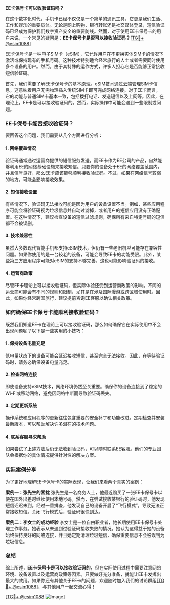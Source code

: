 **EE卡保号卡可以收验证码吗？**

在这个数字化时代，手机卡已经不仅仅是一个简单的通讯工具，它更是我们生活、工作和娱乐的重要载体。无论是网上购物、银行转账还是社交媒体登录，短信验证码已经成为保护我们数字资产安全的重要防线。然而，对于使用EE卡保号卡的用户来说，一个常见的疑问是：**EE卡保号卡是否可以接收验证码？**[[TG💪+ @esim1088](https://t.me/s/esim1088)]

EE卡保号卡是一种电子SIM卡（eSIM），它允许用户在不更换实体SIM卡的情况下激活或保持现有的手机号码。这种技术特别适合经常旅行的人士或者需要同时使用多个设备的用户。然而，由于其特殊的运作方式，许多人担心它是否能够正常接收短信验证码。

首先，我们需要了解EE卡保号卡的基本原理。eSIM技术通过云端管理SIM卡信息，这意味着用户无需物理插入传统SIM卡即可完成网络连接。对于EE卡而言，它的功能与普通SIM卡基本一致，包括拨打电话、发送短信以及上网等。因此，在理论上，EE卡是可以接收验证码的。然而，实际操作中可能会遇到一些限制或问题。

### EE卡保号卡能否接收验证码？

要回答这个问题，我们需要从几个方面进行分析：

#### 1. **网络覆盖情况**
验证码通常通过运营商提供的短信服务发送，而EE卡作为EE公司的产品，自然能够利用EE的网络基础设施来接收短信。只要你的设备处于EE的网络覆盖范围内，并且信号良好，那么EE卡应该能够顺利接收验证码。不过，如果在网络信号较弱的地方，可能会影响接收效果。

#### 2. **短信接收设置**
有些情况下，验证码无法接收可能是因为用户的设备设置不当。例如，某些应用程序可能会将验证码视为垃圾信息并自动过滤掉，或者用户的短信应用没有正确配置。在这种情况下，建议检查设备的短信过滤规则，确保所有来自特定号码的短信都不会被误删。

#### 3. **技术兼容性**
虽然大多数现代智能手机都支持eSIM技术，但仍有一些老旧机型可能存在兼容性问题。如果你使用的是一台较老的设备，可能会导致EE卡的功能受限。此外，某些第三方应用程序可能对eSIM的支持不够完善，这也可能影响验证码的接收。

#### 4. **运营商政策**
尽管EE卡理论上可以接收验证码，但实际体验还受到运营商政策的影响。不同的运营商可能会有不同的规则和限制，尤其是在涉及国际漫游或跨区域使用时。因此，如果你经常跨国旅行，建议提前咨询EE客服以确认相关政策。

### 如何确保EE卡保号卡能顺利接收验证码？

既然我们知道EE卡在理论上可以接收验证码，那么如何确保它在实际使用中不会出现问题呢？以下是一些实用的小技巧：

#### 1. **保持设备电量充足**
低电量状态下的设备可能会延迟接收短信，甚至完全无法接收。因此，在等待验证码时，请务必确保设备电量充足。

#### 2. **检查网络连接**
即使设备支持eSIM技术，网络环境仍然至关重要。确保你的设备连接到了稳定的Wi-Fi或移动网络，避免因网络中断而导致验证码丢失。

#### 3. **定期更新系统**
操作系统和应用程序的更新往往包含重要的安全补丁和功能改进。定期检查并安装最新版本，可以帮助解决许多潜在的技术问题。

#### 4. **联系客服寻求帮助**
如果尝试了上述方法后仍无法收到验证码，可以随时联系EE客服。他们的专业团队会根据你的具体情况提供针对性的解决方案。

### 实际案例分享

为了更好地理解EE卡保号卡的实际表现，让我们来看两个真实的案例：

**案例一：张先生的困扰**
张先生是一名商务人士，他最近购买了一张EE卡保号卡以便在国外出差时继续使用本地号码。然而，在尝试接收某银行的验证码时，他发现短信迟迟未到。经过一番排查，他发现自己的设备开启了“飞行模式”，导致无法正常接收短信。关闭飞行模式后，验证码很快到达。

**案例二：李女士的成功经验**
李女士是一位自由职业者，她长期使用EE卡保号卡处理工作事务。她表示从未遇到过验证码接收失败的情况。她认为这得益于她的设备始终保持良好的网络连接，并且她定期清理垃圾短信，确保重要信息不会被误判为垃圾信息。

### 总结

综上所述，**EE卡保号卡是可以接收验证码的**，但在实际使用过程中需要注意网络环境、设备设置以及运营商政策等因素。只要做好充分准备，就能让EE卡发挥出最大的效用。如果你还有其他关于EE卡的问题，欢迎随时加入我们的讨论群组[[TG💪+ @esim1088](https://t.me/s/esim1088)]，与其他用户一起交流心得！

[[TG💪+ @esim1088](https://t.me/s/esim1088) ![Image](https://i.postimg.cc/4NQfJmqS/Snipaste-2025-05-13-00-14-12.png)]